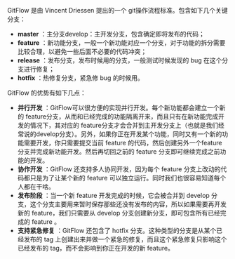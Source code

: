 GitFlow 是由 Vincent Driessen 提出的一个 git操作流程标准。包含如下几个关键分支：

* **master**
  ：主分支develop：主开发分支，包含确定即将发布的代码；
* **feature**
  ：新功能分支，一般一个新功能对应一个分支，对于功能的拆分需要比较合理，以避免一些后面不必要的代码冲突；
* **release**
  ：发布分支，发布时候用的分支，一般测试时候发现的 bug 在这个分支进行修复；
* **hotfix**
  ：热修复分支，紧急修 bug 的时候用。

GitFlow 的优势有如下几点：

* **并行开发**
  ：GitFlow可以很方便的实现并行开发。每个新功能都会建立一个新的 feature分支，从而和已经完成的功能隔离开来，而且只有在新功能完成开发的情况下，其对应的 feature分支才会合并到主开发分支上（也就是我们经常说的develop分支）。另外，如果你正在开发某个功能，同时又有一个新的功能需要开发，你只需要提交当前 feature 的代码，然后创建另外一个feature 分支并完成新功能开发。然后再切回之前的 feature 分支即可继续完成之前功能的开发。
* **协作开发**
  ：GitFlow 还支持多人协同开发，因为每个 feature 分支上改动的代码都只是为了让某个新的 feature 可以独立运行。同时我们也很容易知道每个人都在干啥。
* **发布阶段**
  ：当一个新 feature 开发完成的时候，它会被合并到 develop 分支，这个分支主要用来暂时保存那些还没有发布的内容，所以如果需要再开发新的 feature，我们只需要从 develop 分支创建新分支，即可包含所有已经完成的 feature 。
* **支持紧急修复**
  ：GitFlow 还包含了 hotfix 分支。这种类型的分支是从某个已经发布的 tag 上创建出来并做一个紧急的修复，而且这个紧急修复只影响这个已经发布的 tag，而不会影响到你正在开发的新 feature。



